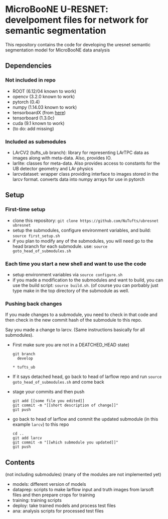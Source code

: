# MicroBooNE U-RESNET: develpoment files for network for semantic segmentation

This repository contains the code for developing the uresnet semantic segmentation model for MicroBooNE data analysis

## Dependencies

### Not included in repo

* ROOT (6.12/04 known to work)
* opencv (3.2.0 known to work)
* pytorch (0.4)
* numpy (1.14.03 known to work)
* tensorboardX (from [here](https://github.com/lanpa/tensorboard-pytorch))
* tensorboard (1.3.0c)
* cuda (9.1 known to work)
* (to do: add missing)

### Included as submodules

* LArCV2 (tufts_ub branch): library for representing LArTPC data as images along with meta-data. Also, provides IO.
* larlite: classes for meta-data. Also provides access to constants for the UB detector geometry and LAr physics
* larcvdataset: wrapper class providing interface to images stored in the larcv format. converts data into numpy arrays for use in pytorch

## Setup

### First-time setup

* clone this repository: `git clone https://github.com/NuTufts/ubresnet ubresnet`
* setup the submodules, configure environment variables, and build: `source first_setup.sh`
* if you plan to modify any of the submodules, you will need go to the head branch for each submodule. use: `source goto_head_of_submodules.sh`

### Each time you start a new shell and want to use the code
* setup environment variables via `source configure.sh`
* if you made a modification to the submodules and want to build, you can use the build script: `source build.sh`. (of course you can porbably just type make in the top directory of the submodule as well.

### Pushing back changes

If you made changes to a submodule, you need to check in that code and then check in the new commit hash of the submodule to this repo.

Say you made a change to larcv. (Same instructions basically for all submodules).

* First make sure you are not in a DEATCHED_HEAD state)

      git branch
        develop
	`* tufts_ub`
* If it says detached head, go back to head of larflow repo and run `source goto_head_of_submodules.sh` and come back
* stage your commits and then push

      git add [[some file you edited]]
      git commit -m "[[short description of change]]"
      git push
* go back to head of larflow and commit the updated submodule (in this example `larcv`) to this repo

      cd ..
      git add larcv
      git commit -m "[[which submodule you updated]]"
      git push


## Contents

(not including submodules) (many of the modules are not implemented yet)

* models: different version of models
* dataprep: scripts to make larflow input and truth images from larsoft files and then prepare crops for training
* training: training scripts
* deploy: take trained models and process test files
* ana: analysis scripts for processed test files
